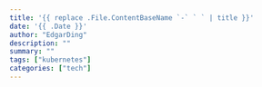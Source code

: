 ```yaml
---
title: '{{ replace .File.ContentBaseName `-` ` ` | title }}'
date: '{{ .Date }}'
author: "EdgarDing"
description: ""
summary: ""
tags: ["kubernetes"]
categories: ["tech"]
---
```


